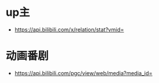 # up主
* https://api.bilibili.com/x/relation/stat?vmid=
# 动画番剧
* https://api.bilibili.com/pgc/view/web/media?media_id=
